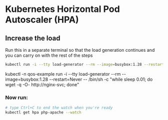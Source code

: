 #  Kubernetes Horizontal Pod Autoscaler (HPA)  

## Increase the load  
Run this in a separate terminal so that the load generation continues and you can carry on with the rest of the steps  
```bash
kubectl run -i --tty load-generator --rm --image=busybox:1.28 --restart=Never -- /bin/sh -c "while sleep 0.01; do wget -q -O- http://php-apache; done"  
```
kubectl -n qos-example run -i --tty load-generator --rm --image=busybox:1.28 --restart=Never -- /bin/sh -c "while sleep 0.01; do wget -q -O- http://nginx-svc; done" 


### Now run:  
```bash
# type Ctrl+C to end the watch when you're ready
kubectl get hpa php-apache --watch  
```  
